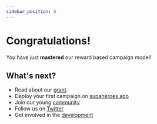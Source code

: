 ```yaml
---
sidebar_position: 6
---
```


# Congratulations!

You have just **mastered** our reward based campaign model!

## What's next?

- Read about our [grant](/grant).
- Deploy your first campaign on [supaheroes app](https://supaheroes-app.netlify.com)
- Join our young [community](https://discord.gg/cbsRDZ8z)
- Follow us on [Twitter](https://twitter.com/SupaheroesFund)
- Get involved in the [development](https://github.com/SupaHeroes)
